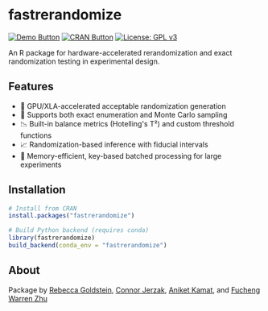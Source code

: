 # fastrerandomize

[<img src="https://img.shields.io/badge/Demo-View%20Demo-blue" alt="Demo Button">](https://cran.r-project.org/web/packages/fastrerandomize/vignettes/MainVignette.html)
[<img src="https://img.shields.io/badge/CRAN-View%20on%20CRAN-green" alt="CRAN Button">](https://cran.r-project.org/web/packages/fastrerandomize/index.html)
[![License: GPL v3](https://img.shields.io/badge/License-GPLv3-blue.svg)](https://www.gnu.org/licenses/gpl-3.0)

An R package for hardware-accelerated rerandomization and exact randomization testing in experimental design.

## Features

- 🚀 GPU/XLA-accelerated acceptable randomization generation 
- 🔢 Supports both exact enumeration and Monte Carlo sampling
- 📉 Built-in balance metrics (Hotelling's T²) and custom threshold functions
- 📈 Randomization-based inference with fiducial intervals
- 💾 Memory-efficient, key-based batched processing for large experiments

## Installation

```r
# Install from CRAN
install.packages("fastrerandomize")

# Build Python backend (requires conda)
library(fastrerandomize)
build_backend(conda_env = "fastrerandomize")
```

## About

Package by [Rebecca Goldstein](https://rebeccasgoldstein.com/), [Connor Jerzak](https://ConnorJerzak.com), [Aniket Kamat](https://github.com/aniketkamat), and [Fucheng Warren Zhu](https://github.com/WarrenZhu050413)   
